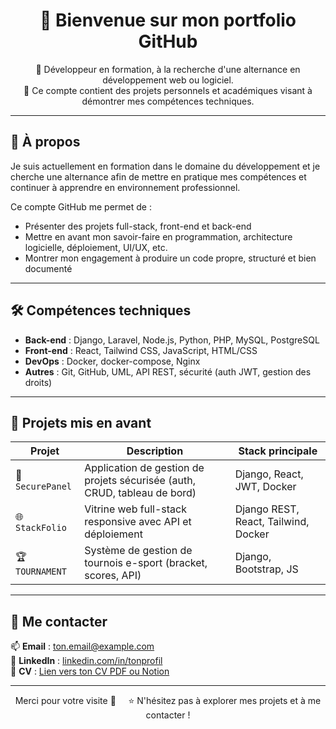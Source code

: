 <h1 align="center">👋 Bienvenue sur mon portfolio GitHub</h1>

<p align="center">
🎯 Développeur en formation, à la recherche d'une alternance en développement web ou logiciel.<br/>
💼 Ce compte contient des projets personnels et académiques visant à démontrer mes compétences techniques.
</p>

---

## 🚀 À propos

Je suis actuellement en formation dans le domaine du développement et je cherche une alternance afin de mettre en pratique mes compétences et continuer à apprendre en environnement professionnel.

Ce compte GitHub me permet de :
- Présenter des projets full-stack, front-end et back-end
- Mettre en avant mon savoir-faire en programmation, architecture logicielle, déploiement, UI/UX, etc.
- Montrer mon engagement à produire un code propre, structuré et bien documenté

---

## 🛠️ Compétences techniques

- **Back-end** : Django, Laravel, Node.js, Python, PHP, MySQL, PostgreSQL
- **Front-end** : React, Tailwind CSS, JavaScript, HTML/CSS
- **DevOps** : Docker, docker-compose, Nginx
- **Autres** : Git, GitHub, UML, API REST, sécurité (auth JWT, gestion des droits)

---

## 📌 Projets mis en avant

| Projet | Description | Stack principale |
|--------|-------------|------------------|
| 🔧 `SecurePanel` | Application de gestion de projets sécurisée (auth, CRUD, tableau de bord) | Django, React, JWT, Docker |
| 🌐 `StackFolio` | Vitrine web full-stack responsive avec API et déploiement | Django REST, React, Tailwind, Docker |
| 🏆 `TOURNAMENT` | Système de gestion de tournois e-sport (bracket, scores, API) | Django, Bootstrap, JS |

---

## 🤝 Me contacter

📫 **Email** : ton.email@example.com  
💼 **LinkedIn** : [linkedin.com/in/tonprofil](https://linkedin.com/in/tonprofil)  
📄 **CV** : [Lien vers ton CV PDF ou Notion](#)

---

<p align="center">
Merci pour votre visite 🙌 &nbsp;&nbsp;&nbsp; ⭐ N'hésitez pas à explorer mes projets et à me contacter !
</p>

